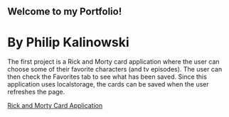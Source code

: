 ## Welcome to my Portfolio!
# By Philip Kalinowski

The first project is a Rick and Morty card application where the user can choose some of their favorite characters (and tv episodes). The user can then check the Favorites tab to see what has been saved. Since this application uses localstorage, the cards can be saved when the user refreshes the page.

[Rick and Morty Card Application](https://people.rit.edu/pak5559/projects/Project2/)

